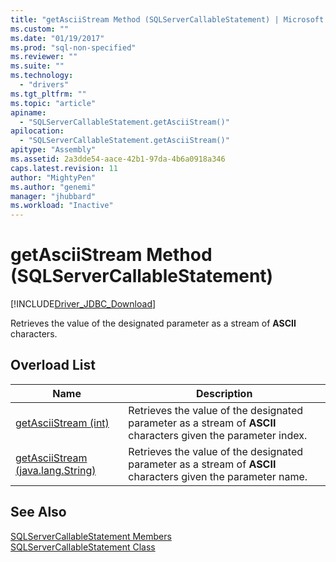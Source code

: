 ```yaml
---
title: "getAsciiStream Method (SQLServerCallableStatement) | Microsoft Docs"
ms.custom: ""
ms.date: "01/19/2017"
ms.prod: "sql-non-specified"
ms.reviewer: ""
ms.suite: ""
ms.technology: 
  - "drivers"
ms.tgt_pltfrm: ""
ms.topic: "article"
apiname: 
  - "SQLServerCallableStatement.getAsciiStream()"
apilocation: 
  - "SQLServerCallableStatement.getAsciiStream()"
apitype: "Assembly"
ms.assetid: 2a3dde54-aace-42b1-97da-4b6a0918a346
caps.latest.revision: 11
author: "MightyPen"
ms.author: "genemi"
manager: "jhubbard"
ms.workload: "Inactive"
---
```

# getAsciiStream Method (SQLServerCallableStatement)
[!INCLUDE[Driver_JDBC_Download](../../../includes/driver_jdbc_download.md)]

  Retrieves the value of the designated parameter as a stream of **ASCII** characters.  
  
## Overload List  
  
|Name|Description|  
|----------|-----------------|  
|[getAsciiStream &#40;int&#41;](../../../connect/jdbc/reference/getasciistream-int.md)|Retrieves the value of the designated parameter as a stream of **ASCII** characters given the parameter index.|  
|[getAsciiStream &#40;java.lang.String&#41;](../../../connect/jdbc/reference/getasciistream-java-lang-string.md)|Retrieves the value of the designated parameter as a stream of **ASCII** characters given the parameter name.|  
  
## See Also  
 [SQLServerCallableStatement Members](../../../connect/jdbc/reference/sqlservercallablestatement-members.md)   
 [SQLServerCallableStatement Class](../../../connect/jdbc/reference/sqlservercallablestatement-class.md)  
  
  
